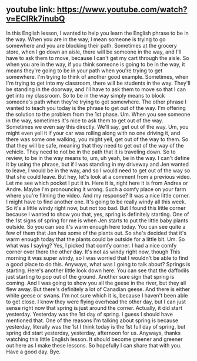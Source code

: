 ## youtube link: https://www.youtube.com/watch?v=ECIRk7inubQ

In this English lesson, I wanted to help you learn the English phrase to be in the way. When you are in the way, I mean someone is trying to go somewhere and you are blocking their path. Sometimes at the grocery store, when I go down an aisle, there will be someone in the way, and I'll have to ask them to move, because I can't get my cart through the aisle. So when you are in the way, if you think someone is going to be in the way, it means they're going to be in your path when you're trying to get somewhere. I'm trying to think of another good example. Sometimes, when I'm trying to get into my classroom, there will be students in the way. They'll be standing in the doorway, and I'll have to ask them to move so that I can get into my classroom. So to be in the way simply means to block someone's path when they're trying to get somewhere. The other phrase I wanted to teach you today is the phrase to get out of the way. I'm offering the solution to the problem from the 1st phase. Um. When you see someone in the way, sometimes it's nice to ask them to get out of the way. Sometimes we even say this directly. We'll say, get out of the way. Um, you might even yell it if your car was rolling along with no one driving it, and there was some one walking, you might yell, get out of the way to them. So that they will be safe, meaning that they need to get out of the way of the vehicle. They need to not be in the path that it is traveling down. So to review, to be in the way means to, um, uh yeah, be in the way. I can't define it by using the phrase, but if I was standing in my driveway and Jen wanted to leave, I would be in the way, and so I would need to get out of the way so that she could leave. But hey, let's look at a comment from a previous video. Let me see which pocket I put it in. Here it is, right here it is from Andrea or Andre. Maybe I'm pronouncing it wrong. Such a comfy place on your farm where you're filming the video. And my response? It was a nice little corner. I might have to find another one. It's going to be really windy all this week. So it's a little windy right now, but not too bad. But I found this little corner because I wanted to show you that, yes, spring is definitely starting. One of the 1st signs of spring for me is when Jen starts to put the little baby plants outside. So you can see it's warm enough here today. You can see quite a few of them that Jen has some of the plants out. So she's decided that it's warm enough today that the plants could be outside for a little bit. Um. So what was I saying? Yes, I picked that comfy corner. I had a nice comfy corner over there the other day. It's not as windy right now, though This morning it was super windy, so I was worried that I wouldn't be able to find a good place to do this. Anyways, what was I going to talk about? Springs is starting. Here's another little look down here. You can see that the daffodils just starting to pop out of the ground. Another sure sign that spring is coming. And I was going to show you all the geese in the river, but they all flew away. But there's definitely a lot of Canadian geese. And there is either white geese or swans. I'm not sure which it is, because I haven't been able to get close. I know they were flying overhead the other day, but I can just sense right now that spring is just around the corner. Actually, it did start yesterday. Yesterday was the 1st day of spring. I guess I should have mentioned that. One of the reasons I'm talking about spring is because yesterday, literally was the 1st I think today is the 1st full day of spring, but spring did start yesterday, yesterday, afternoon for us. Anyways, thanks watching this little English lesson. It should become greener and greener out here as I make these lessons. So hopefully I can share that with you. Have a good day. Bye. 
